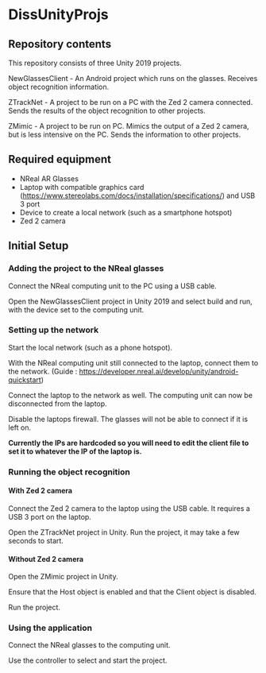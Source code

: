 # DissUnityProjs

## Repository contents

This repository consists of three Unity 2019 projects.

NewGlassesClient - An Android project which runs on the glasses. Receives object recognition information.

ZTrackNet - A project to be run on a PC with the Zed 2 camera connected. Sends the results of the object recognition to other projects.

ZMimic - A project to be run on PC. Mimics the output of a Zed 2 camera, but is less intensive on the PC. Sends the information to other projects.

## Required equipment

* NReal AR Glasses
* Laptop with compatible graphics card (https://www.stereolabs.com/docs/installation/specifications/) and USB 3 port
* Device to create a local network (such as a smartphone hotspot)
* Zed 2 camera


## Initial Setup

### Adding the project to the NReal glasses

Connect the NReal computing unit to the PC using a USB cable. 

Open the NewGlassesClient project in Unity 2019 and select build and run, with the device set to the computing unit.

### Setting up the network

Start the local network (such as a phone hotspot).

With the NReal computing unit still connected to the laptop, connect them to the network. (Guide : https://developer.nreal.ai/develop/unity/android-quickstart)

Connect the laptop to the network as well. The computing unit can now be disconnected from the laptop.

Disable the laptops firewall. The glasses will not be able to connect if it is left on.

**Currently the IPs are hardcoded so you will need to edit the client file to set it to whatever the IP of the laptop is.**

### Running the object recognition

#### With Zed 2 camera

Connect the Zed 2 camera to the laptop using the USB cable. It requires a USB 3 port on the laptop.

Open the ZTrackNet project in Unity. Run the project, it may take a few seconds to start.

#### Without Zed 2 camera

Open the ZMimic project in Unity.

Ensure that the Host object is enabled and that the Client object is disabled.

Run the project.

### Using the application

Connect the NReal glasses to the computing unit.

Use the controller to select and start the project.
